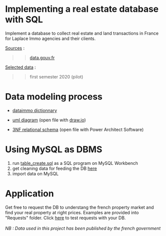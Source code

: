 # Implementing a real estate database with SQL
Implement a database to collect real estate and land transactions in France for Laplace Immo agencies and their clients.

<u>Sources</u> :
>> <a href="https://www.data.gouv.fr/fr/" target="_blank">data.gouv.fr</a>

<u> Selected data</u> :
>> first semester 2020 (pilot)


# Data modeling process

* <a href="https://github.com/donia-nefiz/Implementing-a-real-estate-database-with-SQL/blob/main/P3_nefiz_data_dictionnary_DATAIMMO.xlsx" target="_blank">dataimmo dictionnary</a>

* <a href="https://github.com/donia-nefiz/Implementing-a-real-estate-database-with-SQL/tree/main/P3_nefiz_UML_diagram_DATAIMMO" target="_blank">uml diagram</a> (open file with <a href="draw.io">draw.io</a>)

* <a href="https://github.com/donia-nefiz/Implementing-a-real-estate-database-with-SQL/tree/main/P3_nefiz_conceptual_data_model_DATAIMMO" target="_blank">3NF relational schema</a> (open file with Power Architect Software)


# Using MySQL as DBMS
1. run <a href="https://github.com/donia-nefiz/Implementing-a-real-estate-database-with-SQL/tree/main/P3_nefiz_sql_tables_SGBD_DATAIMMO" target="_blank">table_create.sql</a> as a SQL program on MySQL Workbench
2. get cleaning data for feeding the DB <a href="https://github.com/donia-nefiz/Implementing-a-real-estate-database-with-SQL/blob/main/P3_nefiz_sql_tables_SGBD_DATAIMMO/table_create.sql" target="_blank">here</a>
3. import data on MySQL


# Application
Get free to request the DB to understang the french property market and find your real property at right prices.
Examples are provided into "Requests" folder. 
Click <a href="https://github.com/donia-nefiz/Implementing-a-real-estate-database-with-SQL/tree/main/Requests" target="_blank">here</a> to test requests with your DB.<br></br>
<i> NB : Data used in this project has been published by the french government</i>



